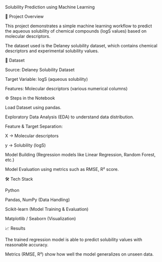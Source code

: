 Solubility Prediction using Machine Learning

📌 Project Overview

This project demonstrates a simple machine learning workflow to predict the aqueous solubility of chemical compounds (logS values) based on molecular descriptors.

The dataset used is the Delaney solubility dataset, which contains chemical descriptors and experimental solubility values.

📂 Dataset

Source: Delaney Solubility Dataset

Target Variable: logS (aqueous solubility)

Features: Molecular descriptors (various numerical columns)

⚙️ Steps in the Notebook

Load Dataset using pandas.

Exploratory Data Analysis (EDA) to understand data distribution.

Feature & Target Separation:

X → Molecular descriptors

y → Solubility (logS)

Model Building (Regression models like Linear Regression, Random Forest, etc.)

Model Evaluation using metrics such as RMSE, R² score.

🛠️ Tech Stack

Python

Pandas, NumPy (Data Handling)

Scikit-learn (Model Training & Evaluation)

Matplotlib / Seaborn (Visualization)

📈 Results

The trained regression model is able to predict solubility values with reasonable accuracy.

Metrics (RMSE, R²) show how well the model generalizes on unseen data.

